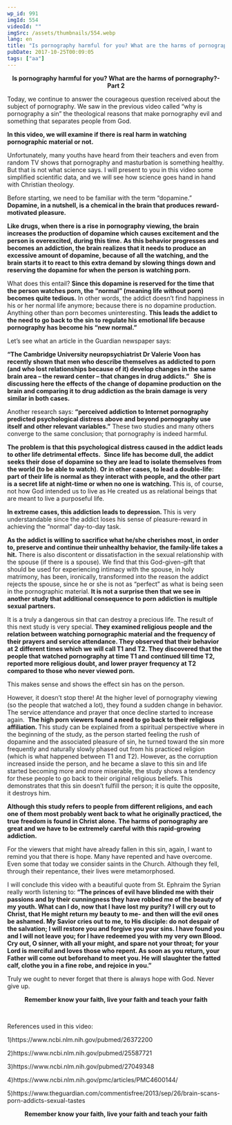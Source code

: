 ```yaml
---
wp_id: 991
imgId: 554
videoId: ""
imgSrc: /assets/thumbnails/554.webp
lang: en
title: "Is pornography harmful for you? What are the harms of pornography?- Part 2"
pubDate: 2017-10-25T00:09:05
tags: ["aa"]
---
```


<p style="text-align: center;"><strong>Is pornography harmful for you? What are the harms of pornography?- Part 2</strong></p>
<p>Today, we continue to answer the courageous question received about the subject of pornography. We saw in the previous video called “why is pornography a sin” the theological reasons that make pornography evil and something that separates people from God.</p>
<p><strong>In this video, we will examine if there is real harm in watching pornographic material or not.</strong></p>
<p>Unfortunately, many youths have heard from their teachers and even from random TV shows that pornography and masturbation is something healthy. But that is not what science says. I will present to you in this video some simplified scientific data, and we will see how science goes hand in hand with Christian theology.</p>
<p>Before starting, we need to be familiar with the term “dopamine.” <strong>Dopamine, in a nutshell, is a chemical in the brain that produces reward-motivated pleasure.</strong></p>
<p><strong>Like drugs, when there is a rise in pornography viewing, the brain increases the production of dopamine which causes excitement and the person is overexcited, during this time.</strong> <strong>As this behavior progresses and becomes an addiction, the brain realizes that it needs to produce an excessive amount of dopamine, because of all the watching, and the brain starts it to react to this extra demand by slowing things down and reserving the dopamine for when the person is watching porn. </strong></p>
<p>What does this entail? <strong>Since this dopamine is reserved for the time that the person watches porn, the “normal” (meaning life without porn) becomes quite tedious.</strong> In other words, the addict doesn’t find happiness in his or her normal life anymore; because there is no dopamine production. Anything other than porn becomes uninteresting. <strong>This leads the addict to the need to go back to the sin to regulate his emotional life because pornography has become his “new normal.”</strong></p>
<p>Let’s see what an article in the Guardian newspaper says:</p>
<p><strong>“The Cambridge University neuropsychiatrist Dr Valerie Voon has recently shown that men who describe themselves as addicted to porn (and who lost relationships because of it) develop changes in the same brain area – the reward center – that changes in drug addicts.”   She is discussing here the effects of the change of dopamine production on the brain and comparing it to drug addiction as the brain damage is very similar in both cases. </strong></p>
<p>Another research says: <strong>“perceived addiction to Internet pornography predicted psychological distress above and beyond pornography use itself and other relevant variables.”</strong> These two studies and many others converge to the same conclusion; that pornography is indeed harmful.</p>
<p><strong>The problem is that this psychological distress caused in the addict leads to other life detrimental effects.</strong>  <strong>Since life has become dull, the addict seeks their dose of dopamine so they are lead to isolate themselves from the world (to be able to watch)</strong>. <strong>Or in other cases, to lead a double-life: part of their life is normal as they interact with people, and the other part is a secret life at night-time or when no one is watching. </strong>This is, of course, not how God intended us to live as He created us as relational beings that are meant to live a purposeful life.</p>
<p><strong>In extreme cases, this addiction leads to depression. </strong>This is very understandable since the addict loses his sense of pleasure-reward in achieving the “normal” day-to-day task.</p>
<p><strong>As the addict is willing to sacrifice what he/she cherishes most, in order to, preserve and continue their unhealthy behavior, the family-life takes a hit.</strong> There is also discontent or dissatisfaction in the sexual relationship with the spouse (if there is a spouse). We find that this God-given-gift that should be used for experiencing intimacy with the spouse, in holy matrimony, has been, ironically, transformed into the reason the addict rejects the spouse, since he or she is not as “perfect” as what is being seen in the pornographic material. <strong>It is not a surprise then that we see in another study that additional consequence to porn addiction is multiple sexual partners.</strong></p>
<p>It is a truly a dangerous sin that can destroy a precious life. The result of this next study is very special. <strong>They examined religious people and the relation between watching pornographic material and the frequency of their prayers and service attendance. They observed that their behavior at 2 different times which we will call T1 and T2. They discovered that the people that watched pornography at time T1 and continued till time T2, reported more religious doubt, and lower prayer frequency at T2 compared to those who never viewed porn. </strong></p>
<p>This makes sense and shows the effect sin has on the person.</p>
<p>However, it doesn’t stop there! At the higher level of pornography viewing (so the people that watched a lot), they found a sudden change in behavior. The service attendance and prayer that once decline started to increase again.  <strong>The high porn viewers found a need to go back to their religious affiliation. </strong>This study can be explained from a spiritual perspective where in the beginning of the study, as the person started feeling the rush of dopamine and the associated pleasure of sin, he turned toward the sin more frequently and naturally slowly phased out from his practiced religion (which is what happened between T1 and T2). However, as the corruption increased inside the person, and he became a slave to this sin and life started becoming more and more miserable, the study shows a tendency for these people to go back to their original religious beliefs. This demonstrates that this sin doesn’t fulfill the person; it is quite the opposite, it destroys him.</p>
<p><strong>Although this study refers to people from different religions, and each one of them most probably went back to what he originally practiced, the true freedom is found in Christ alone.</strong> <strong>The harms of pornography are great and we have to be extremely careful with this rapid-growing addiction.</strong></p>
<p>For the viewers that might have already fallen in this sin, again, I want to remind you that there is hope. Many have repented and have overcome. Even some that today we consider saints in the Church. Although they fell, through their repentance, their lives were metamorphosed.</p>
<p>I will conclude this video with a beautiful quote from St. Ephraim the Syrian really worth listening to: <strong>“The princes of evil have blinded me with their passions and by their cunningness they have robbed me of the beauty of my youth. What can I do, now that I have lost my purity? I will cry out to Christ, that He might return my beauty to me- and then will the evil ones be ashamed. My Savior cries out to me, to His disciple: do not despair of the salvation; I will restore you and forgive you your sins. I have found you and I will not leave you; for I have redeemed you with my very own Blood. Cry out, O sinner, with all your might, and spare not your throat; for your Lord is merciful and loves those who repent. As soon as you return, your Father will come out beforehand to meet you. He will slaughter the fatted calf, clothe you in a fine robe, and rejoice in you.”</strong></p>
<p>Truly we ought to never forget that there is always hope with God. Never give up.</p>
<p style="text-align: center;" align="center"><strong>Remember know your faith, live your faith and teach your faith</strong></p>
<p>&nbsp;</p>
<p>References used in this video:</p>
<p>1)https://www.ncbi.nlm.nih.gov/pubmed/26372200</p>
<p>2)https://www.ncbi.nlm.nih.gov/pubmed/25587721</p>
<p>3)https://www.ncbi.nlm.nih.gov/pubmed/27049348</p>
<p>4)https://www.ncbi.nlm.nih.gov/pmc/articles/PMC4600144/</p>
<p>5)https://www.theguardian.com/commentisfree/2013/sep/26/brain-scans-porn-addicts-sexual-tastes</p>
<p style="text-align: center;"><strong>Remember know your faith, live your faith and teach your faith</strong></p>
